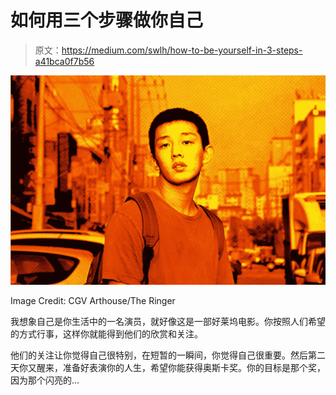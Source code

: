 # 如何用三个步骤做你自己

> 原文：<https://medium.com/swlh/how-to-be-yourself-in-3-steps-a41bca0f7b56>

![](img/e03b359e2a2b8213a11fa19b3585db10.png)

Image Credit: CGV Arthouse/The Ringer

我想象自己是你生活中的一名演员，就好像这是一部好莱坞电影。你按照人们希望的方式行事，这样你就能得到他们的欣赏和关注。

他们的关注让你觉得自己很特别，在短暂的一瞬间，你觉得自己很重要。然后第二天你又醒来，准备好表演你的人生，希望你能获得奥斯卡奖。你的目标是那个奖，因为那个闪亮的…
